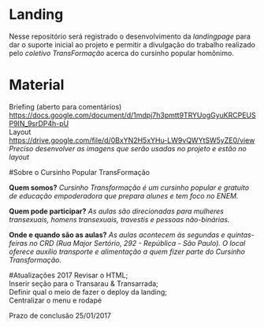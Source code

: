 # Landing
Nesse repositório será registrado o desenvolvimento da _landingpage_ para dar o suporte inicial ao projeto e permitir a divulgação do trabalho realizado pelo *coletivo TransFormação* acerca do cursinho popular homônimo.

# Material
Briefing (aberto para comentários)<br>
https://docs.google.com/document/d/1mdpj7h3pmtt9TRYUogGyuKRCPEUSP9IN_9srDP4h-pU<br>
Layout<br>
https://drive.google.com/file/d/0BxYN2H5xYHu-LW9vQWYtSW5yZE0/view<br>
*Preciso desenvolver as imagens que serão usadas no projeto e estão no layout*

#Sobre o Cursinho Popular TransFormação

  <strong>Quem somos?</strong>
  _Cursinho Transformação é um cursinho popular e gratuito de educação empoderadora que prepara alunes e tem foco no ENEM._
  
  <strong>Quem pode participar?</strong>
  _As aulas são direcionadas para mulheres transexuais, homens transexuais, travestis e pessoas não-binárias._
  
  <strong>Onde e quando são as aulas?</strong>
  _As aulas acontecem às segundas e quintas-feiras no CRD (Rua Major Sertório, 292 - República - São Paulo)._
  _O local oferece auxílio transporte e alimentação a quem fizer parte do Cursinho Transformação._

#Atualizações 2017
Revisar o HTML;<br>
Inserir seção para o Transarau & Transarrada;<br>
Definir qual o meio de fazer o deploy da landing;<br>
Centralizar o menu e rodapé<br>

Prazo de conclusão 25/01/2017
